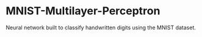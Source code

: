 # MNIST-Multilayer-Perceptron
Neural network built to classify handwritten digits using the MNIST dataset.
